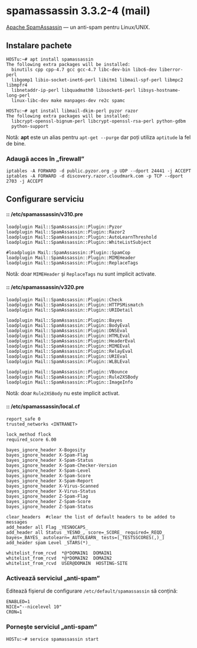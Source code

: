 spamassassin 3.3.2-4 (mail)
===========================

[Apache SpamAssassin][acasă] — un anti-spam pentru Linux/UNIX.

[acasă]: http://spamassassin.apache.org/


Instalare pachete
-----------------

    HOSTu:~# apt install spamassassin
    The following extra packages will be installed:
      binutils cpp cpp-4.7 gcc gcc-4.7 libc-dev-bin libc6-dev liberror-perl
      libgomp1 libio-socket-inet6-perl libitm1 libmail-spf-perl libmpc2 libmpfr4
      libnetaddr-ip-perl libquadmath0 libsocket6-perl libsys-hostname-long-perl
      linux-libc-dev make manpages-dev re2c spamc

    HOSTu:~# apt install libmail-dkim-perl pyzor razor
    The following extra packages will be installed:
      libcrypt-openssl-bignum-perl libcrypt-openssl-rsa-perl python-gdbm
      python-support

Notă: **apt** este un alias pentru `apt-get --purge` dar poți utiliza `aptitude` la fel de bine.

### Adaugă acces în „firewall”

    iptables -A FORWARD -d public.pyzor.org -p UDP --dport 24441 -j ACCEPT
    iptables -A FORWARD -d discovery.razor.cloudmark.com -p TCP --dport 2703 -j ACCEPT


Configurare serviciu
--------------------

#### :: /etc/spamassassin/v310.pre

    loadplugin Mail::SpamAssassin::Plugin::Pyzor
    loadplugin Mail::SpamAssassin::Plugin::Razor2
    loadplugin Mail::SpamAssassin::Plugin::AutoLearnThreshold
    loadplugin Mail::SpamAssassin::Plugin::WhiteListSubject

    #loadplugin Mail::SpamAssassin::Plugin::SpamCop
    loadplugin Mail::SpamAssassin::Plugin::MIMEHeader
    loadplugin Mail::SpamAssassin::Plugin::ReplaceTags

Notă: doar `MIMEHeader` și `ReplaceTags` nu sunt implicit activate.

#### :: /etc/spamassassin/v320.pre

    loadplugin Mail::SpamAssassin::Plugin::Check
    loadplugin Mail::SpamAssassin::Plugin::HTTPSMismatch
    loadplugin Mail::SpamAssassin::Plugin::URIDetail

    loadplugin Mail::SpamAssassin::Plugin::Bayes
    loadplugin Mail::SpamAssassin::Plugin::BodyEval
    loadplugin Mail::SpamAssassin::Plugin::DNSEval
    loadplugin Mail::SpamAssassin::Plugin::HTMLEval
    loadplugin Mail::SpamAssassin::Plugin::HeaderEval
    loadplugin Mail::SpamAssassin::Plugin::MIMEEval
    loadplugin Mail::SpamAssassin::Plugin::RelayEval
    loadplugin Mail::SpamAssassin::Plugin::URIEval
    loadplugin Mail::SpamAssassin::Plugin::WLBLEval

    loadplugin Mail::SpamAssassin::Plugin::VBounce
    loadplugin Mail::SpamAssassin::Plugin::Rule2XSBody
    loadplugin Mail::SpamAssassin::Plugin::ImageInfo

Notă: doar `Rule2XSBody` nu este implicit activat.

#### :: /etc/spamassassin/local.cf

    report_safe 0
    trusted_networks <INTRANET>

    lock_method flock
    required_score 6.00

    bayes_ignore_header X-Bogosity
    bayes_ignore_header X-Spam-Flag
    bayes_ignore_header X-Spam-Status
    bayes_ignore_header X-Spam-Checker-Version
    bayes_ignore_header X-Spam-Level
    bayes_ignore_header X-Spam-Score
    bayes_ignore_header X-Spam-Report
    bayes_ignore_header X-Virus-Scanned
    bayes_ignore_header X-Virus-Status
    bayes_ignore_header Z-Spam-Flag
    bayes_ignore_header Z-Spam-Score
    bayes_ignore_header Z-Spam-Status

    clear_headers  #clear the list of default headers to be added to messages
    add_header all Flag _YESNOCAPS_
    add_header all Status _YESNO_, score=_SCORE_ required=_REQD_ bayes=_BAYES_ autolearn=_AUTOLEARN_ tests=[_TESTSSCORES(,)_]
    add_header spam Level _STARS(*)_

    whitelist_from_rcvd  *@*DOMAIN1  DOMAIN1
    whitelist_from_rcvd  *@*DOMAIN2  DOMAIN2
    whitelist_from_rcvd  USER@DOMAIN  HOSTING-SITE

### Activează serviciul „anti-spam”

Editează fișierul de configurare `/etc/default/spamassassin` să conțină:

    ENABLED=1
    NICE="--nicelevel 10"
    CRON=1

### Pornește serviciul „anti-spam”

    HOSTu:~# service spamassassin start
